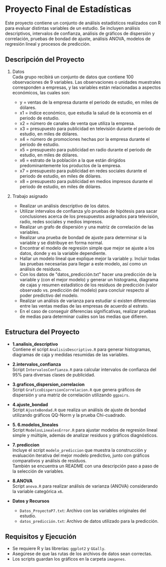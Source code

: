 # Proyecto Final de Estadísticas

Este proyecto contiene un conjunto de análisis estadísticos realizados con R para evaluar distintas variables de un estudio. Se incluyen análisis descriptivos, intervalos de confianza, análisis de gráficos de dispersión y correlación, pruebas de bondad de ajuste, análisis ANOVA, modelos de regresión lineal y procesos de predicción.

## Descripción del Proyecto

1. Datos  
   Cada grupo recibirá un conjunto de datos que contiene 100 observaciones de 9 variables. Las observaciones o unidades muestrales corresponden a empresas, y las variables están relacionadas a aspectos económicos, las cuales son:
   - y = ventas de la empresa durante el periodo de estudio, en miles de dólares.
   - x1 = índice económico, que estudia la salud de la economía en el periodo de estudio.
   - x2 = número de canales de venta que utiliza la empresa.
   - x3 = presupuesto para publicidad en televisión durante el periodo de estudio, en miles de dólares.
   - x4 = número de promociones hechas por la empresa durante el periodo de estudio.
   - x5 = presupuesto para publicidad en radio durante el periodo de estudio, en miles de dólares.
   - x6 = estrato de la población a la que están dirigidos predominantemente los productos de la empresa.
   - x7 = presupuesto para publicidad en redes sociales durante el periodo de estudio, en miles de dólares.
   - x8 = presupuesto para publicidad en medios impresos durante el periodo de estudio, en miles de dólares.

2. Trabajo asignado  
   - Realizar un análisis descriptivo de los datos.
   - Utilizar intervalos de confianza y/o pruebas de hipótesis para sacar conclusiones acerca de los presupuestos asignados para televisión, radio, redes sociales y medios impresos.
   - Realizar un grafo de dispersión y una matriz de correlación de las variables.
   - Realizar una prueba de bondad de ajuste para determinar si la variable y se distribuye en forma normal.
   - Encontrar el modelo de regresión simple que mejor se ajuste a los datos, donde y es la variable dependiente.
   - Hallar un modelo lineal que explique mejor la variable y. Incluir todas las pruebas necesarias para llegar a este modelo, así como un análisis de residuos.
   - Con los datos de "datos_predicción.txt" hacer una predicción de la variable y (con el mejor modelo) y generar un histograma, diagrama de cajas y resumen estadístico de los residuos de predicción (valor observado vs. predicción del modelo) para concluir respecto al poder predictivo del modelo.
   - Realizar un análisis de varianza para estudiar si existen diferencias entre las ventas medias de las empresas de acuerdo al estrato.
   - En el caso de conseguir diferencias significativas, realizar pruebas de medias para determinar cuáles son las medias que difieren.

## Estructura del Proyecto

- **1.analisis_descriptivo**  
  Contiene el script `AnalisisDescriptivo.R` para generar histogramas, diagramas de caja y medidas resumidas de las variables.

- **2.intervalos_confianza**  
  Script `IntervalosConfianza.R` para calcular intervalos de confianza del 95% para diversas clases de publicidad.

- **3.graficos_dispersion_correlacion**  
  Script `GraficoDispersionCorrelacion.R` que genera gráficos de dispersión y una matriz de correlación utilizando `ggpairs`.

- **4.ajuste_bondad**  
  Script `AjusteBondad.R` que realiza un análisis de ajuste de bondad utilizando gráficos QQ-Norm y la prueba Chi-cuadrado.

- **5. 6.modelos_lineales**  
  Script `ModelosLinealesError.R` para ajustar modelos de regresión lineal simple y múltiple, además de analizar residuos y gráficos diagnósticos.

- **7. prediccion**  
  Incluye el script `modelo_prediccion` que muestra la construcción y evaluación iterativa del mejor modelo predictivo, junto con gráficos comparativos y análisis de residuos.  
  También se encuentra un README con una descripción paso a paso de la selección de variables.

- **8.ANOVA**  
  Script `anova.R` para realizar análisis de varianza (ANOVA) considerando la variable categórica `x6`.

- **Datos y Recursos**  
  - `Datos_ProyectoP7.txt`: Archivo con las variables originales del estudio.
  - `datos_predicción.txt`: Archivo de datos utilizado para la predicción.

## Requisitos y Ejecución

- Se requiere R y las librerías: `ggplot2` y `GGally`.
- Asegúrese de que las rutas de los archivos de datos sean correctas.
- Los scripts guardan los gráficos en la carpeta `imagenes`.

